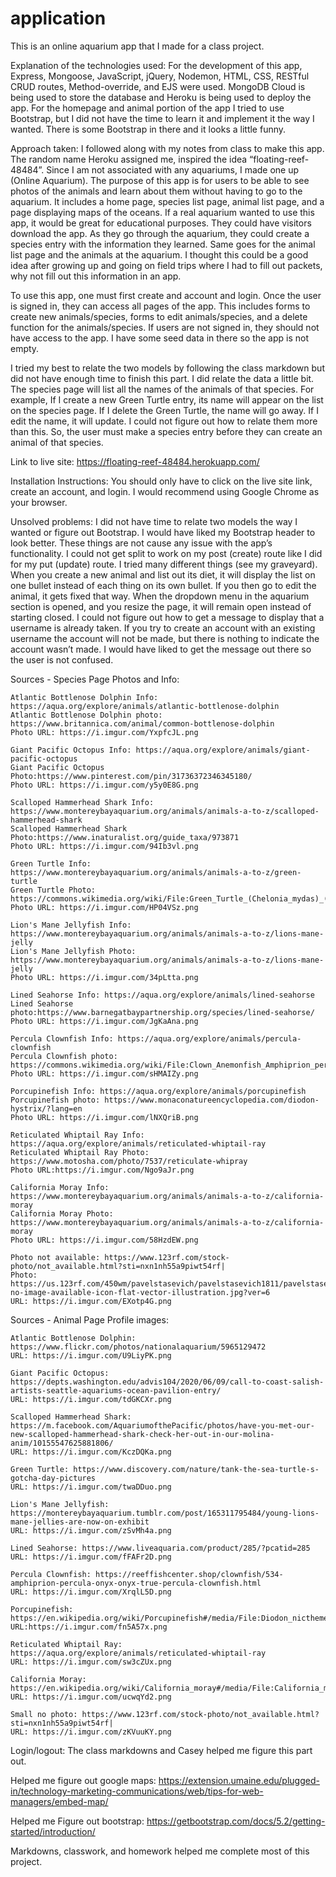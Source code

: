 # application

This is an online aquarium app that I made for a class project.

Explanation of the technologies used:
For the development of this app, Express, Mongoose, JavaScript, jQuery, Nodemon, HTML, CSS, RESTful CRUD routes, Method-override, and EJS were used. MongoDB Cloud is being used to store the database and Heroku is being used to deploy the app. For the homepage and animal portion of the app I tried to use Bootstrap, but I did not have the time to learn it and implement it the way I wanted. There is some Bootstrap in there and it looks a little funny.

Approach taken:
I followed along with my notes from class to make this app. The random name Heroku assigned me, inspired the idea “floating-reef-48484”. Since I am not associated with any aquariums, I made one up (Online Aquarium). The purpose of this app is for users to be able to see photos of the animals and learn about them without having to go to the aquarium. It includes a home page, species list page, animal list page, and a page displaying maps of the oceans. If a real aquarium wanted to use this app, it would be great for educational purposes. They could have visitors download the app. As they go through the aquarium, they could create a species entry with the information they learned. Same goes for the animal list page and the animals at the aquarium. I thought this could be a good idea after growing up and going on field trips where I had to fill out packets, why not fill out this information in an app.

To use this app, one must first create and account and login. Once the user is signed in, they can access all pages of the app. This includes forms to create new animals/species, forms to edit animals/species, and a delete function for the animals/species. If users are not signed in, they should not have access to the app. I have some seed data in there so the app is not empty.

I tried my best to relate the two models by following the class markdown but did not have enough time to finish this part. I did relate the data a little bit. The species page will list all the names of the animals of that species. For example, If I create a new Green Turtle entry, its name will appear on the list on the species page. If I delete the Green Turtle, the name will go away. If I edit the name, it will update. I could not figure out how to relate them more than this. So, the user must make a species entry before they can create an animal of that species.

Link to live site: https://floating-reef-48484.herokuapp.com/

Installation Instructions: You should only have to click on the live site link, create an account, and login. I would recommend using Google Chrome as your browser.

Unsolved problems:
I did not have time to relate two models the way I wanted or figure out Bootstrap. I would have liked my Bootstrap header to look better. These things are not cause any issue with the app’s functionality. I could not get split to work on my post (create) route like I did for my put (update) route. I tried many different things (see my graveyard). When you create a new animal and list out its diet, it will display the list on one bullet instead of each thing on its own bullet. If you then go to edit the animal, it gets fixed that way. When the dropdown menu in the aquarium section is opened, and you resize the page, it will remain open instead of starting closed. I could not figure out how to get a message to display that a username is already taken. If you try to create an account with an existing username the account will not be made, but there is nothing to indicate the account wasn’t made. I would have liked to get the message out there so the user is not confused.



Sources - Species Page Photos and Info:

    Atlantic Bottlenose Dolphin Info: https://aqua.org/explore/animals/atlantic-bottlenose-dolphin
    Atlantic Bottlenose Dolphin photo: https://www.britannica.com/animal/common-bottlenose-dolphin
    Photo URL: https://i.imgur.com/YxpfcJL.png

    Giant Pacific Octopus Info: https://aqua.org/explore/animals/giant-pacific-octopus
    Giant Pacific Octopus Photo:https://www.pinterest.com/pin/31736372346345180/
    Photo URL: https://i.imgur.com/y5y0E8G.png

    Scalloped Hammerhead Shark Info: https://www.montereybayaquarium.org/animals/animals-a-to-z/scalloped-hammerhead-shark
    Scalloped Hammerhead Shark Photo:https://www.inaturalist.org/guide_taxa/973871
    Photo URL: https://i.imgur.com/94Ib3vl.png

    Green Turtle Info: https://www.montereybayaquarium.org/animals/animals-a-to-z/green-turtle
    Green Turtle Photo: https://commons.wikimedia.org/wiki/File:Green_Turtle_(Chelonia_mydas)_(6133097542).jpg
    Photo URL: https://i.imgur.com/HP04VSz.png

    Lion's Mane Jellyfish Info: https://www.montereybayaquarium.org/animals/animals-a-to-z/lions-mane-jelly
    Lion's Mane Jellyfish Photo: https://www.montereybayaquarium.org/animals/animals-a-to-z/lions-mane-jelly
    Photo URL: https://i.imgur.com/34pLtta.png

    Lined Seahorse Info: https://aqua.org/explore/animals/lined-seahorse
    Lined Seahorse photo:https://www.barnegatbaypartnership.org/species/lined-seahorse/
    Photo URL: https://i.imgur.com/JgKaAna.png

    Percula Clownfish Info: https://aqua.org/explore/animals/percula-clownfish
    Percula Clownfish photo: https://commons.wikimedia.org/wiki/File:Clown_Anemonfish_Amphiprion_percula.jpg
    Photo URL: https://i.imgur.com/sHMAIZy.png

    Porcupinefish Info: https://aqua.org/explore/animals/porcupinefish
    Porcupinefish photo: https://www.monaconatureencyclopedia.com/diodon-hystrix/?lang=en
    Photo URL: https://i.imgur.com/lNXQriB.png

    Reticulated Whiptail Ray Info: https://aqua.org/explore/animals/reticulated-whiptail-ray
    Reticulated Whiptail Ray Photo: https://www.motosha.com/photo/7537/reticulate-whipray
    Photo URL:https://i.imgur.com/Ngo9aJr.png

    California Moray Info: https://www.montereybayaquarium.org/animals/animals-a-to-z/california-moray
    California Moray Photo: https://www.montereybayaquarium.org/animals/animals-a-to-z/california-moray
    Photo URL: https://i.imgur.com/58HzdEW.png

    Photo not available: https://www.123rf.com/stock-photo/not_available.html?sti=nxn1nh55a9piwt54rf|
    Photo: https://us.123rf.com/450wm/pavelstasevich/pavelstasevich1811/pavelstasevich181101028/112815904-no-image-available-icon-flat-vector-illustration.jpg?ver=6
    URL: https://i.imgur.com/EXotp4G.png



  Sources - Animal Page Profile images:

    Atlantic Bottlenose Dolphin: https://www.flickr.com/photos/nationalaquarium/5965129472
    URL: https://i.imgur.com/U9LiyPK.png

    Giant Pacific Octopus: https://depts.washington.edu/advis104/2020/06/09/call-to-coast-salish-artists-seattle-aquariums-ocean-pavilion-entry/
    URL: https://i.imgur.com/tdGKCXr.png

    Scalloped Hammerhead Shark: https://m.facebook.com/AquariumofthePacific/photos/have-you-met-our-new-scalloped-hammerhead-shark-check-her-out-in-our-molina-anim/10155547625881806/
    URL: https://i.imgur.com/KczDQKa.png

    Green Turtle: https://www.discovery.com/nature/tank-the-sea-turtle-s-gotcha-day-pictures
    URL: https://i.imgur.com/twaDDuo.png

    Lion's Mane Jellyfish: https://montereybayaquarium.tumblr.com/post/165311795484/young-lions-mane-jellies-are-now-on-exhibit
    URL: https://i.imgur.com/zSvMh4a.png

    Lined Seahorse: https://www.liveaquaria.com/product/285/?pcatid=285
    URL: https://i.imgur.com/fFAFr2D.png

    Percula Clownfish: https://reeffishcenter.shop/clownfish/534-amphiprion-percula-onyx-onyx-true-percula-clownfish.html
    URL: https://i.imgur.com/XrqlL5D.png

    Porcupinefish: https://en.wikipedia.org/wiki/Porcupinefish#/media/File:Diodon_nicthemerus.jpg
    URL:https://i.imgur.com/fn5A57x.png

    Reticulated Whiptail Ray: https://aqua.org/explore/animals/reticulated-whiptail-ray
    URL: https://i.imgur.com/sw3cZUx.png

    California Moray: https://en.wikipedia.org/wiki/California_moray#/media/File:California_moray.jpg
    URL: https://i.imgur.com/ucwqYd2.png

    Small no photo: https://www.123rf.com/stock-photo/not_available.html?sti=nxn1nh55a9piwt54rf|
    URL: https://i.imgur.com/zKVuuKY.png



  Login/logout:
    The class markdowns and Casey helped me figure this part out.

  Helped me figure out google maps:
    https://extension.umaine.edu/plugged-in/technology-marketing-communications/web/tips-for-web-managers/embed-map/

  Helped me Figure out bootstrap:
    https://getbootstrap.com/docs/5.2/getting-started/introduction/

  Markdowns, classwork, and homework helped me complete most of this project.

